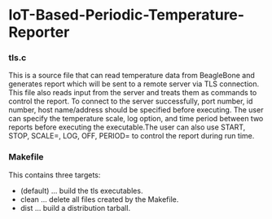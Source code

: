 # IoT-Based-Periodic-Temperature-Reporter

### tls.c

   This is a source file that can read temperature data from BeagleBone and generates report which will be sent to a remote 
   server via TLS connection. This file also reads input from the server and treats them as commands to control the report. To 
   connect to the server successfully, port number, id number, host name/address should be specified before executing.
   The user can specify the temperature scale, log option, and time period between two reports before executing the 
   executable.The user can also use START, STOP, SCALE=, LOG, OFF, PERIOD= to control the report during run time.

### Makefile

   This contains three targets:
   - (default) ... build the tls executables.
   - clean ... delete all files created by the Makefile.
   - dist ... build a distribution tarball.
